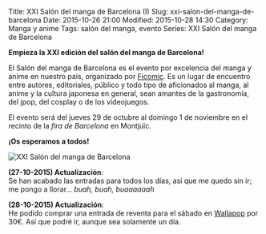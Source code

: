 Title: XXI Salón del manga de Barcelona (I)
Slug: xxi-salon-del-manga-de-barcelona
Date: 2015-10-26 21:00
Modified: 2015-10-28 14:30
Category: Manga y anime
Tags: salón del manga, evento
Series: XXI Salón del manga de Barcelona



**Empieza la XXI edición del salón del manga de Barcelona!**

El Salón del manga de Barcelona es el evento por excelencia del manga y anime en nuestro país, organizado por [Ficomic](http://ficomic.com/inici.cfm). Es un lugar de encuentro entre autores, editoriales, público y todo tipo de aficionados al manga, al anime y la cultura japonesa en general, sean amantes de la gastronomía, del jpop, del cosplay o de los videojuegos.

El evento será del jueves 29 de octubre al domingo 1 de noviembre en el recinto de la *fira de Barcelona* en Montjuïc.

**¡Os esperamos a todos!**

![XXI Salón del manga de Barcelona]({filename}/images/xxi-salon-del-manga-de-barcelona.jpg)

**(27-10-2015) Actualización**:  
Se han acabado las entradas para todos los días, así que me quedo sin ir; me pongo a llorar... *buah, buah, buaaaaaah*

**(28-10-2015) Actualización**:  
He podido comprar una entrada de reventa para el sábado en [Wallapop](http://es.wallapop.com/) por 30€. Así que podré ir, aunque sea solamente un día.

